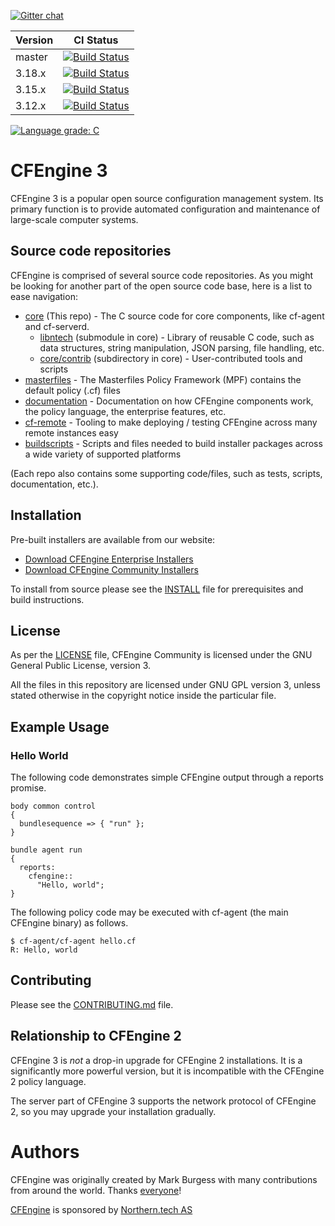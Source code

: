 [![Gitter chat](https://badges.gitter.im/cfengine/core.png)](https://gitter.im/cfengine/core)

| Version    | CI Status |
|------------|-----------|
| master     | [![Build Status](https://ci.cfengine.com/buildStatus/icon?job=master-nightly-pipeline)](https://ci.cfengine.com/job/master-nightly-pipeline/) |
| 3.18.x     | [![Build Status](https://ci.cfengine.com/buildStatus/icon?job=3.18.x-nightly-pipeline)](https://ci.cfengine.com/job/3.18.x-nightly-pipeline/) |
| 3.15.x     | [![Build Status](https://ci.cfengine.com/buildStatus/icon?job=3.15.x-nightly-pipeline)](https://ci.cfengine.com/job/3.15.x-nightly-pipeline/) |
| 3.12.x     | [![Build Status](https://ci.cfengine.com/buildStatus/icon?job=3.12.x-nightly-pipeline)](https://ci.cfengine.com/job/3.12.x-nightly-pipeline/) |

[![Language grade: C](https://img.shields.io/lgtm/grade/cpp/g/cfengine/core.svg?logo=lgtm&logoWidth=18&label=code%20quality)](https://lgtm.com/projects/g/cfengine/core/)

# CFEngine 3

CFEngine 3 is a popular open source configuration management system. Its primary
function is to provide automated configuration and maintenance of large-scale
computer systems.

## Source code repositories

CFEngine is comprised of several source code repositories.
As you might be looking for another part of the open source code base, here is a list to ease navigation:

* [core](https://github.com/cfengine/core) (This repo) - The C source code for core components, like cf-agent and cf-serverd.
  * [libntech](https://github.com/cfengine/libntech) (submodule in core) - Library of reusable C code, such as data structures, string manipulation, JSON parsing, file handling, etc.
  * [core/contrib](https://github.com/cfengine/core/tree/master/contrib) (subdirectory in core) - User-contributed tools and scripts
* [masterfiles](https://github.com/cfengine/masterfiles) - The Masterfiles Policy Framework (MPF) contains the default policy (.cf) files
* [documentation](https://github.com/cfengine/documentation) - Documentation on how CFEngine components work, the policy language, the enterprise features, etc.
* [cf-remote](https://github.com/cfengine/cf-remote) - Tooling to make deploying / testing CFEngine across many remote instances easy
* [buildscripts](https://github.com/cfengine/buildscripts) - Scripts and files needed to build installer packages across a wide variety of supported platforms

(Each repo also contains some supporting code/files, such as tests, scripts, documentation, etc.).

## Installation

Pre-built installers are available from our website:

* [Download CFEngine Enterprise Installers](https://cfengine.com/product/cfengine-enterprise-free-25/)
* [Download CFEngine Community Installers](https://cfengine.com/product/community/)

To install from source please see
the [INSTALL](https://github.com/cfengine/core/blob/master/INSTALL) file for
prerequisites and build instructions.

## License

As per the [LICENSE](https://github.com/cfengine/core/blob/master/LICENSE) file,
CFEngine Community is licensed under the GNU General Public License, version 3.

All the files in this repository are licensed under GNU GPL version 3, unless
stated otherwise in the copyright notice inside the particular file.

## Example Usage

### Hello World

The following code demonstrates simple CFEngine output through a reports promise.

    body common control
    {
      bundlesequence => { "run" };
    }

    bundle agent run
    {
      reports:
        cfengine::
          "Hello, world";
    }

The following policy code may be executed with cf-agent (the main CFEngine binary) as follows.

    $ cf-agent/cf-agent hello.cf
    R: Hello, world

## Contributing

Please see the [CONTRIBUTING.md](https://github.com/cfengine/core/blob/master/CONTRIBUTING.md) file.

## Relationship to CFEngine 2

CFEngine 3 is *not* a drop-in upgrade for CFEngine 2 installations.  It is a
significantly more powerful version, but it is incompatible with the CFEngine 2
policy language.

The server part of CFEngine 3 supports the network protocol of CFEngine 2, so you may
upgrade your installation gradually.

# Authors

CFEngine was originally created by Mark Burgess with many contributions from
around the world. Thanks [everyone](https://github.com/cfengine/core/blob/master/AUTHORS)!

[CFEngine](https://cfengine.com) is sponsored by [Northern.tech AS](https://northern.tech)
